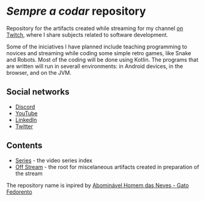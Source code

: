 # _Sempre a codar_ repository

Repository for the artifacts created while streaming for my channel [on Twitch](https://www.twitch.tv/paulo_pereira), where I share subjects related to software development. 

Some of the iniciatives I have planned include teaching programming to novices and streaming while coding some simple retro games, like Snake and Robots. Most of the coding will be done using Kotlin. The programs that are written will run in severall environments: in Android devices, in the browser, and on the JVM.

## Social networks
* [Discord](https://discord.gg/dqyPv2m)
* [YouTube](https://www.youtube.com/channel/UCetmdF6qGnMAdZP32i8AnbA/)
* [LinkedIn](https://www.linkedin.com/in/palbp/)
* [Twitter](https://twitter.com/palbp)

## Contents
* [Series](./Series) - the video series index
* [Off Stream](./OffStream) - the root for miscelaneous artifacts created in preparation of the stream

The repository name is inpired by [Abominável Homem das Neves - Gato Fedorento](https://www.youtube.com/watch?v=7CkGFUGLaiY)
